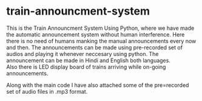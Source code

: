 # train-announcment-system

This is the Train Announcment System Using Python, where we have made the automatic announcement system without human interference. Here there is no need of humans manking the manual announcements every now and then. The announcements can be made using pre-recorded set of audios and playing it whenever neccesary using python. The announcement can be made in Hindi and English both languages.  
Also there is LED display board of trains arriving while on-going announcements. 

Along with the main code I have also attached some of the pre=recorded set of audio files in .mp3 format. 

